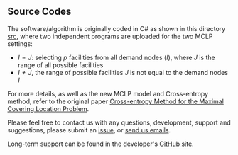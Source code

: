 ## Source Codes
The software/algorithm is originally coded in C# as shown in this directory [src](src/), where two independent programs are uploaded for the two MCLP settings:
- $I=J$: selecting $p$ facilities from all demand nodes ($I$), where $J$ is the range of all possible facilities
- $I \neq J$, the range of possible facilities $J$ is not equal to the demand nodes $I$
  
For more details, as well as the new MCLP model and Cross-entropy method, refer to the original paper [Cross-entropy Method for the Maximal Covering Location Problem](https://doi.org/10.1287/ijoc.2024.0611).

Please feel free to contact us with any questions, development, support and suggestions, please submit an
[issue](https://github.com/HWangUPV/MCLP/issues/new), or [send us emails](mailto:hwang8@doctor.upv.es;zhou_jian@shu.edu.cn?cc=htwang.upv@gmail.com&subject=MCLP%20Repo%20-%20Question).

Long-term support can be found in the developer's [GitHub site](https://github.com/HWangUPV).
